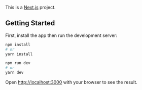 This is a [Next.js](https://nextjs.org/) project.
## Getting Started

First, install the app then run the development server:

```bash
npm install 
# or
yarn install

npm run dev
# or
yarn dev
```

Open [http://localhost:3000](http://localhost:3000) with your browser to see the result.
